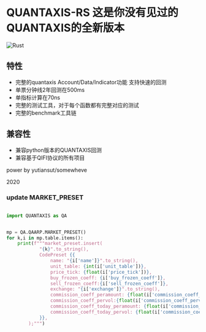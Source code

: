 # QUANTAXIS-RS 这是你没有见过的QUANTAXIS的全新版本


![Rust](https://github.com/yutiansut/quantaxis-rs/workflows/Rust/badge.svg)

## 特性
- 完整的quantaxis Account/Data/Indicator功能 支持快速的回测
- 单票分钟线2年回测在500ms
- 单指标计算在70ns
- 完整的测试工具，对于每个函数都有完整对应的测试
- 完整的benchmark工具链

## 兼容性

- 兼容python版本的QUANTAXIS回测
- 兼容基于QIFI协议的所有项目


power by yutiansut/somewheve

2020


### update MARKET_PRESET
```python

import QUANTAXIS as QA


mp = QA.QAARP.MARKET_PRESET()
for k,i in mp.table.items():
    print(f"""market_preset.insert(
            "{k}".to_string(),
            CodePreset {{
                name: "{i['name']}".to_string(),
                unit_table: {int(i['unit_table'])},
                price_tick: {float(i['price_tick'])},
                buy_frozen_coeff: {i['buy_frozen_coeff']},
                sell_frozen_coeff:{i['sell_frozen_coeff']},
                exchange: "{i['exchange']}".to_string(),
                commission_coeff_peramount: {float(i['commission_coeff_peramount'])},
                commission_coeff_pervol:{float(i['commission_coeff_pervol'])},
                commission_coeff_today_peramount: {float(i['commission_coeff_today_peramount'])},
                commission_coeff_today_pervol: {float(i['commission_coeff_today_pervol'])},
            }},
        );""")

```